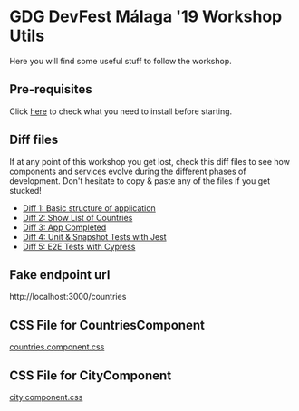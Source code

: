 # GDG DevFest Málaga '19 Workshop Utils

Here you will find some useful stuff to follow the workshop.

## Pre-requisites

Click [here](./prerequisites) to check what you need to install before starting.

## Diff files

If at any point of this workshop you get lost, check this diff files to see how components and services evolve during the different phases of development. Don't hesitate to copy & paste any of the files if you get stucked!

* [Diff 1: Basic structure of application](./diff1)
* [Diff 2: Show List of Countries](./diff2)
* [Diff 3: App Completed](./diff3)
* [Diff 4: Unit & Snapshot Tests with Jest](./diff4)
* [Diff 5: E2E Tests with Cypress](./diff5)

## Fake endpoint url

http://localhost:3000/countries

## CSS File for CountriesComponent

[countries.component.css](../chapter-2-developing-our-app/countries.component.css)

## CSS File for CityComponent

[city.component.css](../chapter-2-developing-our-app/city.component.css)


